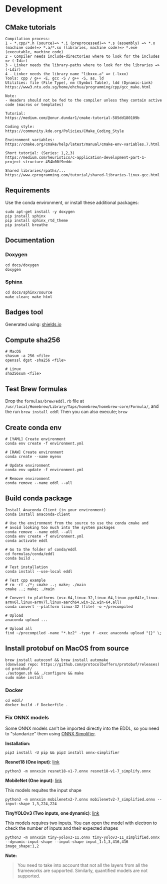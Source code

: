 # Development

## CMake tutorials

```
Compilation process: 
1 - *.cpp/*.h (source)=> *.i (preprocessed)=> *.s (assembly) => *.o (machine code)=> *.a/*.so (libraries, machine code)=> *.exe (executable, machine code)
2 - Compiler needs include-directories where to look for the includes => (-Idir)
3 - Linker needs the library-paths where to look for the libraries => (-Ldir)
4 - Linker needs the library name "libxxx.a" => (-lxxx)  
Tools: cpp / g++ -E, gcc -S / g++ -S, as, ld
Utilities: file (File Type), nm (Symbol Table), ldd (Dynamic-Link)
https://www3.ntu.edu.sg/home/ehchua/programming/cpp/gcc_make.html

Note: 
- Headers should not be fed to the compiler unless they contain active code (macros or templates)

Tutorial:
https://medium.com/@onur.dundar1/cmake-tutorial-585dd180109b

Coding style:
https://community.kde.org/Policies/CMake_Coding_Style

Environment variables:
https://cmake.org/cmake/help/latest/manual/cmake-env-variables.7.html

Short tutorial: (Series: 1,2,3)
https://medium.com/heuristics/c-application-development-part-1-project-structure-454b00f9eddc

Shared libraries/rpaths/...
https://www.cprogramming.com/tutorial/shared-libraries-linux-gcc.html
```

## Requirements

Use the conda environment, or install these additional packages:

```
sudo apt-get install -y doxygen
pip install sphinx
pip install sphinx_rtd_theme
pip install breathe
```

## Documentation

### Doxygen

```
cd docs/doxygen
doxygen
```

### Sphinx

```
cd docs/sphinx/source
make clean; make html
```

## Badges tool

Generated using: [shields.io](https://shields.io/)

## Compute sha256

```
# MacOS
shasum -a 256 <file>
openssl dgst -sha256 <file>

# Linux
sha256sum <file>
```

## Test Brew formulas

Drop the `formulas/brew/eddl.rb` file at `/usr/local/Homebrew/Library/Taps/homebrew/homebrew-core/Formula/`, and the run `brew install eddl`
Then you can also execute; `brew`


## Create conda env

```
# [YAML] Create environment
conda env create -f environment.yml

# [RAW] Create environment
conda create --name myenv

# Update environment
conda env update -f environment.yml

# Remove environment
conda remove --name eddl --all
```


## Build conda package

```
Install Anaconda Client (in your environment)
conda install anaconda-client 

# Use the environment from the source to use the conda cmake and 
# avoid looking too much into the system packages
conda remove --name eddl --all
conda env create -f environment.yml
conda activate eddl

# Go to the folder of conda/eddl
cd formulas/conda/eddl
conda build .

# Test installation
conda install --use-local eddl

# Test cpp example
# rm -rf ./*; cmake ..; make; ./main
cmake ..; make; ./main

# Convert to platforms (osx-64,linux-32,linux-64,linux-ppc64le,linux-armv6l,linux-armv7l,linux-aarch64,win-32,win-64,all)
conda convert --platform linux-32 (file) -o ~/precompiled 

# Upload
anaconda upload ...

# Upload all
find ~/precompiled -name "*.bz2" -type f -exec anaconda upload "{}" \;
```

## Install protobuf on MacOS from source

```
brew install autoconf && brew install automake
(donwload repo: https://github.com/protocolbuffers/protobuf/releases)
cd protobuf/
./autogen.sh && ./configure && make
sudo make install
```

### Docker

```
cd eddl/
docker build -f Dockerfile .

```

### Fix ONNX models

Some ONNX models can't be imported directly into the EDDL, so you need to "standarize" them using [ONNX Simplifier](https://github.com/daquexian/onnx-simplifier).

**Installation:**

```
pip3 install -U pip && pip3 install onnx-simplifier
```

**Resnet18 (One input)**: [link](https://github.com/onnx/models/tree/master/vision/classification/resnet)

```
python3 -m onnxsim resnet18-v1-7.onnx resnet18-v1-7_simplify.onnx
```


**MobileNet (One input)**: [link](https://github.com/onnx/models/tree/master/vision/classification/mobilenet)

This models requites the input shape

```
python3 -m onnxsim mobilenetv2-7.onnx mobilenetv2-7_simplified.onnx --input-shape 1,3,224,224
```


**TinyYOLOv3 (Two inputs, one dynamic)**: [link](https://github.com/onnx/models/tree/master/vision/object_detection_segmentation/tiny-yolov3)

This models requires two inputs. You can open the model with electron to check the number of inputs and their expected shapes


```
python3 -m onnxsim tiny-yolov3-11.onnx tiny-yolov3-11_simplified.onnx --dynamic-input-shape --input-shape input_1:1,3,416,416 image_shape:1,2
```

**Note:**

> You need to take into account that not all the layers from all the frameworks are supported. Similarly, quantified models are not supported.
